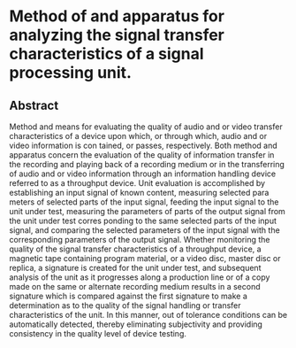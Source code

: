 # Method of and apparatus for analyzing the signal transfer characteristics of a signal processing unit.

## Abstract
Method and means for evaluating the quality of audio and or video transfer characteristics of a device upon which, or through which, audio and or video information is con tained, or passes, respectively. Both method and apparatus concern the evaluation of the quality of information transfer in the recording and playing back of a recording medium or in the transferring of audio and or video information through an information handling device referred to as a throughput device. Unit evaluation is accomplished by establishing an input signal of known content, measuring selected para meters of selected parts of the input signal, feeding the input signal to the unit under test, measuring the parameters of parts of the output signal from the unit under test corres ponding to the same selected parts of the input signal, and comparing the selected parameters of the input signal with the corresponding parameters of the output signal. Whether monitoring the quality of the signal transfer characteristics of a throughput device, a magnetic tape containing program material, or a video disc, master disc or replica, a signature is created for the unit under test, and subsequent analysis of the unit as it progresses along a production line or of a copy made on the same or alternate recording medium results in a second signature which is compared against the first signature to make a determination as to the quality of the signal handling or transfer characteristics of the unit. In this manner, out of tolerance conditions can be automatically detected, thereby eliminating subjectivity and providing consistency in the quality level of device testing.